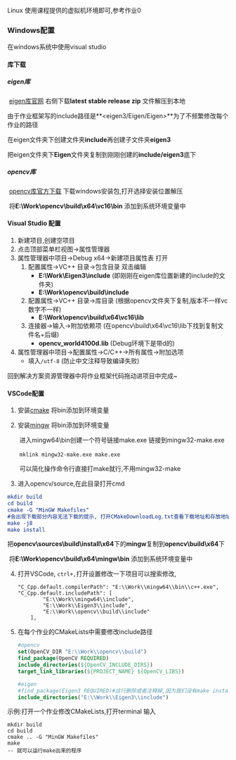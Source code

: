Linux 使用课程提供的虚拟机环境即可,参考作业0

### Windows配置

在windows系统中使用visual studio

#### 库下载

##### 	eigen库

​		[eigen库官网](https://eigen.tuxfamily.org/index.php?title=Main_Page) 右侧下载**latest stable release zip** 文件解压到本地

​		由于作业框架写的include路径是**<eigen3/Eigen/Eigen>**为了不频繁修改每个作业的路径

​		在eigen文件夹下创建文件夹**include**再创建子文件夹**eigen3**

​		把eigen文件夹下**Eigen**文件夹复制到刚刚创建的**include/eigen3**底下

##### 	opencv库

​		[opencv库官方下载](https://opencv.org/releases/) 下载windows安装包,打开选择安装位置解压

​		将**E:\Work\opencv\build\x64\vc16\bin** 添加到系统环境变量中

#### Visual Studio 配置

1. 新建项目,创建空项目
2. 点击顶部菜单栏视图->属性管理器
3. 属性管理器中项目->Debug x64->新建项目属性表 打开
   1. 配置属性->VC++ 目录->包含目录 双击编辑
      - **E:\Work\Eigen3\include**  (即刚刚在eigen库位置新建的include的文件夹)
      - **E:\Work\opencv\build\include**
   2. 配置属性->VC++ 目录->库目录  (根据opencv文件夹下复制,版本不一样vc数字不一样)
      - **E:\Work\opencv\build\x64\vc16\lib**  
   3. 连接器->输入->附加依赖项  (在opencv\build\x64\vc16\lib下找到复制文件名+后缀)
      - **opencv_world4100d.lib**   (Debug环境下是带d的)
4. 属性管理器中项目->配置属性->C/C++->所有属性->附加选项
   - 填入`/utf-8`	(防止中文注释导致编译失败)

回到解决方案资源管理器中将作业框架代码拖动进项目中完成~

#### VSCode配置

1. 安装[cmake](https://github.com/Kitware/CMake) 将bin添加到环境变量

2. 安装[mingw](https://github.com/niXman/mingw-builds-binaries/releases) 将bin添加到环境变量

   ​	进入mingw64\bin创建一个符号链接make.exe 链接到mingw32-make.exe 

   ​	`mklink mingw32-make.exe make.exe`

   ​	可以简化操作命令行直接打make就行,不用mingw32-make

3. 进入opencv/source,在此目录打开cmd

```cmake
mkdir build
cd build
cmake -G "MinGW Makefiles"
#会出现下载部分内容无法下载的提示, 打开CMakeDownloadLog.txt查看下载地址和存放地址, 下载后重新执行上面cmake指令后继续
make -j8
make install
```

​			把**opencv\sources\build\install\x64**下的**mingw**复制到**opencv\build\x64**下

​			将**E:\Work\opencv\build\x64\mingw\bin** 添加到系统环境变量中

4. 打开VSCode, `ctrl+,`打开设置修改一下项目可以搜索修改,

   ```
   "C_Cpp.default.compilerPath": "E:\\Work\\mingw64\\bin\\c++.exe",
   "C_Cpp.default.includePath": [
           "E:\\Work\\mingw64\\include",
           "E:\\Work\\Eigen3\\include",
           "E:\\Work\\opencv\\build\\include"
       ],
   ```

   

5. 在每个作业的CMakeLists中需要修改include路径

   ```cmake
   #opencv
   set(OpenCV_DIR "E:\\Work\\opencv\\build")
   find_package(OpenCV REQUIRED)
   include_directories(${OpenCV_INCLUDE_DIRS})
   target_link_libraries(${PROJECT_NAME} ${OpenCV_LIBS})
   
   #eigen
   #find_package(Eigen3 REQUIRED)#这行删除或者注释掉,因为我们没有make install等操作
   include_directories("E:\\Work\\Eigen3\\include")
   ```

示例:打开一个作业修改CMakeLists,打开terminal 输入

```
mkdir build
cd build
cmake .. -G "MinGW Makefiles"
make
-- 就可以运行make出来的程序
```

